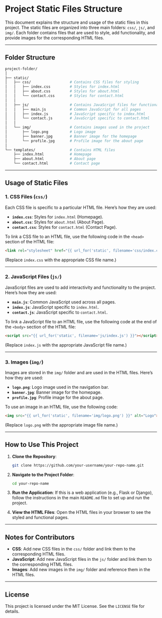 
# Project Static Files Structure

This document explains the structure and usage of the static files in this project. The static files are organized into three main folders: `css/`, `js/`, and `img/`. Each folder contains files that are used to style, add functionality, and provide images for the corresponding HTML files.

---

## Folder Structure

```bash
project-folder/
│
├── static/
│   ├── css/                  # Contains CSS files for styling
│   │   ├── index.css         # Styles for index.html
│   │   ├── about.css         # Styles for about.html
│   │   └── contact.css       # Styles for contact.html
│   │
│   ├── js/                   # Contains JavaScript files for functionality
│   │   ├── main.js           # Common JavaScript for all pages
│   │   ├── index.js          # JavaScript specific to index.html
│   │   └── contact.js        # JavaScript specific to contact.html
│   │
│   └── img/                  # Contains images used in the project
│       ├── logo.png          # Logo image
│       ├── banner.jpg        # Banner image for the homepage
│       └── profile.jpg       # Profile image for the about page
│
└── templates/                # Contains HTML files
    ├── index.html            # Homepage
    ├── about.html            # About page
    └── contact.html          # Contact page
```

---

## Usage of Static Files

### 1. **CSS Files (`css/`)**

Each CSS file is specific to a particular HTML file. Here’s how they are used:

- **`index.css`**: Styles for `index.html` (Homepage).
- **`about.css`**: Styles for `about.html` (About Page).
- **`contact.css`**: Styles for `contact.html` (Contact Page).

To link a CSS file to an HTML file, use the following code in the `<head>` section of the HTML file:

```html
<link rel="stylesheet" href="{{ url_for('static', filename='css/index.css') }}">
```

(Replace `index.css` with the appropriate CSS file name.)

---

### 2. **JavaScript Files (`js/`)**

JavaScript files are used to add interactivity and functionality to the project. Here’s how they are used:

- **`main.js`**: Common JavaScript used across all pages.
- **`index.js`**: JavaScript specific to `index.html`.
- **`contact.js`**: JavaScript specific to `contact.html`.

To link a JavaScript file to an HTML file, use the following code at the end of the `<body>` section of the HTML file:

```html
<script src="{{ url_for('static', filename='js/index.js') }}"></script>
```

(Replace `index.js` with the appropriate JavaScript file name.)

---

### 3. **Images (`img/`)**

Images are stored in the `img/` folder and are used in the HTML files. Here’s how they are used:

- **`logo.png`**: Logo image used in the navigation bar.
- **`banner.jpg`**: Banner image for the homepage.
- **`profile.jpg`**: Profile image for the about page.

To use an image in an HTML file, use the following code:

```html
<img src="{{ url_for('static', filename='img/logo.png') }}" alt="Logo">
```

(Replace `logo.png` with the appropriate image file name.)

---

## How to Use This Project

1. **Clone the Repository**:

   ```bash
   git clone https://github.com/your-username/your-repo-name.git
   ```

2. **Navigate to the Project Folder**:

   ```bash
   cd your-repo-name
   ```

3. **Run the Application**:
   If this is a web application (e.g., Flask or Django), follow the instructions in the main `README.md` file to set up and run the project.

4. **View the HTML Files**:
   Open the HTML files in your browser to see the styled and functional pages.

---

## Notes for Contributors

- **CSS**: Add new CSS files in the `css/` folder and link them to the corresponding HTML files.
- **JavaScript**: Add new JavaScript files in the `js/` folder and link them to the corresponding HTML files.
- **Images**: Add new images in the `img/` folder and reference them in the HTML files.

---

## License

This project is licensed under the MIT License. See the `LICENSE` file for details.
